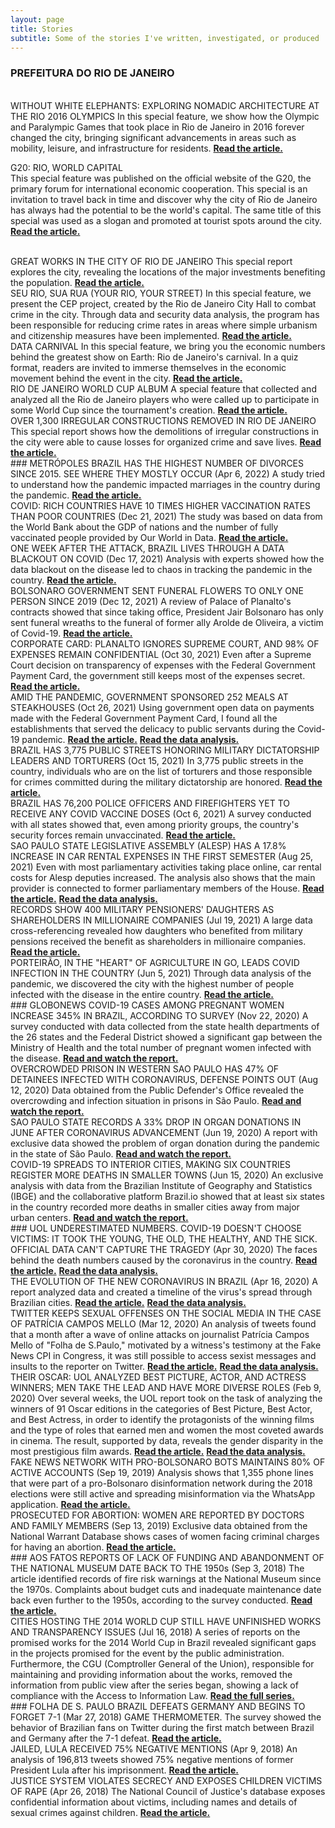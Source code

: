 ```yaml
---
layout: page
title: Stories
subtitle: Some of the stories I've written, investigated, or produced
---
```

### PREFEITURA DO RIO DE JANEIRO

<br>
WITHOUT WHITE ELEPHANTS: EXPLORING NOMADIC ARCHITECTURE AT THE RIO 2016 OLYMPICS 
In this special feature, we show how the Olympic and Paralympic Games that took place in Rio de Janeiro in 2016 forever changed the city, bringing significant advancements in areas such as mobility, leisure, and infrastructure for residents. 
<a href="https://prefeitura-rio.github.io/LegadoOlimpico/"><strong>Read the article.</strong>
</a>

G20: RIO, WORLD CAPITAL  
This special feature was published on the official website of the G20, the primary forum for international economic cooperation. This special is an invitation to travel back in time and discover why the city of Rio de Janeiro has always had the potential to be the world's capital. The same title of this special was used as a slogan and promoted at tourist spots around the city.  
<a href="https://prefeitura-rio.github.io/G20Dataviz/"><strong>Read the article.</strong></a>

<br>
GREAT WORKS IN THE CITY OF RIO DE JANEIRO  
This special report explores the city, revealing the locations of the major investments benefiting the population.  
<a href="https://viz.dados.rio/#/obras"><strong>Read the article.</strong>
</a>

<br>
SEU RIO, SUA RUA (YOUR RIO, YOUR STREET)
In this special feature, we present the CEP project, created by the Rio de Janeiro City Hall to combat crime in the city. Through data and security data analysis, the program has been responsible for reducing crime rates in areas where simple urbanism and citizenship measures have been implemented.  
<a href="https://viz.dados.rio/#/especial-seop/cep"><strong>Read the article.</strong>
</a>

<br>
DATA CARNIVAL
In this special feature, we bring you the economic numbers behind the greatest show on Earth: Rio de Janeiro's carnival. In a quiz format, readers are invited to immerse themselves in the economic movement behind the event in the city.  
<a href="https://www.dados.rio/especiais/carnaval-de-dados"><strong>Read the article.</strong></a>

<br>
RIO DE JANEIRO WORLD CUP ALBUM  
A special feature that collected and analyzed all the Rio de Janeiro players who were called up to participate in some World Cup since the tournament's creation.  
<a href="https://www.dados.rio/especiais/copa-do-mundo-carioca"><strong>Read the article.</strong></a>

<br>
OVER 1,300 IRREGULAR CONSTRUCTIONS REMOVED IN RIO DE JANEIRO  
This special report shows how the demolitions of irregular constructions in the city were able to cause losses for organized crime and save lives.  
<a href="https://viz.dados.rio/#/especial-seop/demolicoes"><strong>Read the article.</strong></a>

<br>
### METRÓPOLES
BRAZIL HAS THE HIGHEST NUMBER OF DIVORCES SINCE 2015. SEE WHERE THEY MOSTLY OCCUR (Apr 6, 2022)  
A study tried to understand how the pandemic impacted marriages in the country during the pandemic.  
<a href="https://www.metropoles.com/brasil/brasil-tem-maior-no-de-divorcios-desde-2015-veja-onde-mais-se-separa"><strong>Read the article.</strong></a>

<br>
COVID: RICH COUNTRIES HAVE 10 TIMES HIGHER VACCINATION RATES THAN POOR COUNTRIES (Dec 21, 2021)  
The study was based on data from the World Bank about the GDP of nations and the number of fully vaccinated people provided by Our World in Data.  
<a href="https://www.metropoles.com/brasil/covid-paises-ricos-tem-media-de-imunizados-10-vezes-maior-que-pobres"><strong>Read the article.</strong></a>

<br>
ONE WEEK AFTER THE ATTACK, BRAZIL LIVES THROUGH A DATA BLACKOUT ON COVID (Dec 17, 2021)  
Analysis with experts showed how the data blackout on the disease led to chaos in tracking the pandemic in the country.  
<a href="https://www.metropoles.com/brasil/uma-semana-depois-de-ataque-brasil-vive-apagao-de-dados-sobre-a-covid"><strong>Read the article.</strong></a>

<br>
BOLSONARO GOVERNMENT SENT FUNERAL FLOWERS TO ONLY ONE PERSON SINCE 2019 (Dec 12, 2021)  
A review of Palace of Planalto's contracts showed that since taking office, President Jair Bolsonaro has only sent funeral wreaths to the funeral of former ally Arolde de Oliveira, a victim of Covid-19.  
<a href="https://www.metropoles.com/brasil/planalto-compra-coroas-funebres-mas-nao-divulga-a-quem-homenageou"><strong>Read the article.</strong></a>

<br>
CORPORATE CARD: PLANALTO IGNORES SUPREME COURT, AND 98% OF EXPENSES REMAIN CONFIDENTIAL (Oct 30, 2021)  
Even after a Supreme Court decision on transparency of expenses with the Federal Government Payment Card, the government still keeps most of the expenses secret.  
<a href="https://www.metropoles.com/brasil/cartao-corporativo-planalto-ignora-stf-e-98-do-gasto-segue-sigiloso"><strong>Read the article.</strong></a>

<br>
AMID THE PANDEMIC, GOVERNMENT SPONSORED 252 MEALS AT STEAKHOUSES (Oct 26, 2021)  
Using government open data on payments made with the Federal Government Payment Card, I found all the establishments that served the delicacy to public servants during the Covid-19 pandemic.  
<a href="https://www.metropoles.com/brasil/em-meio-a-pandemia-governo-bancou-252-refeicoes-em-churrascarias"><strong>Read the article.</strong></a>  
<a href="https://github.com/juditecypreste/churrasco_pandemia"><strong>Read the data analysis.</strong></a>

<br>
BRAZIL HAS 3,775 PUBLIC STREETS HONORING MILITARY DICTATORSHIP LEADERS AND TORTURERS (Oct 15, 2021)  
In 3,775 public streets in the country, individuals who are on the list of torturers and those responsible for crimes committed during the military dictatorship are honored.  
<a href="https://www.metropoles.com/brasil/brasil-tem-3-775-vias-publicas-que-homenageiam-lideres-e-torturadores-da-ditadura-militar"><strong>Read the article.</strong></a>

<br>
BRAZIL HAS 76,200 POLICE OFFICERS AND FIREFIGHTERS YET TO RECEIVE ANY COVID VACCINE DOSES (Oct 6, 2021)  
A survey conducted with all states showed that, even among priority groups, the country's security forces remain unvaccinated.  
<a href="https://www.metropoles.com/brasil/brasil-tem-762-mil-policiais-e-bombeiros-ainda-sem-nenhuma-dose-da-vacina"><strong>Read the article.</strong></a>

<br>
SAO PAULO STATE LEGISLATIVE ASSEMBLY (ALESP) HAS A 17.8% INCREASE IN CAR RENTAL EXPENSES IN THE FIRST SEMESTER (Aug 25, 2021)  
Even with most parliamentary activities taking place online, car rental costs for Alesp deputies increased. The analysis also shows that the main provider is connected to former parliamentary members of the House.  
<a href="https://www.metropoles.com/brasil/alesp-tem-alta-de-178-em-gastos-com-locacao-de-carros-no-1o-semestre"><strong>Read the article.</strong></a>  
<a href="https://github.com/juditecypreste/as-vitimas-do-coronavirus"><strong>Read the data analysis.</strong></a>

<br>
RECORDS SHOW 400 MILITARY PENSIONERS' DAUGHTERS AS SHAREHOLDERS IN MILLIONAIRE COMPANIES (Jul 19, 2021)  
A large data cross-referencing revealed how daughters who benefited from military pensions received the benefit as shareholders in millionaire companies.  
<a href="https://www.metropoles.com/brasil/registros-mostram-400-filhas-pensionistas-de-militares-como-socias-de-empresas-milionarias"><strong>Read the article.</strong></a>

<br>
PORTEIRÃO, IN THE "HEART" OF AGRICULTURE IN GO, LEADS COVID INFECTION IN THE COUNTRY (Jun 5, 2021)  
Through data analysis of the pandemic, we discovered the city with the highest number of people infected with the disease in the entire country.  
<a href="https://www.metropoles.com/brasil/porteirao-no-coracao-do-agro-em-go-lidera-infeccao-por-covid-no-pais"><strong>Read the article.</strong></a>

<br>
### GLOBONEWS
COVID-19 CASES AMONG PREGNANT WOMEN INCREASE 345% IN BRAZIL, ACCORDING TO SURVEY (Nov 22, 2020)  
A survey conducted with data collected from the state health departments of the 26 states and the Federal District showed a significant gap between the Ministry of Health and the total number of pregnant women infected with the disease.  
<a href="https://g1.globo.com/sp/sao-paulo/noticia/2020/11/22/casos-de-covid-19-entre-gravidas-aumenta-345percent-no-brasil-indica-levantamento.ghtml"><strong>Read and watch the report.</strong></a>

<br>
OVERCROWDED PRISON IN WESTERN SAO PAULO HAS 47% OF DETAINEES INFECTED WITH CORONAVIRUS, DEFENSE POINTS OUT (Aug 12, 2020)  
Data obtained from the Public Defender's Office revealed the overcrowding and infection situation in prisons in São Paulo.  
<a href="https://g1.globo.com/sp/sao-paulo/noticia/2020/08/12/presidio-superlotado-na-zona-oeste-de-sp-tem-47percent-dos-detentos-contaminados-por-coronavirus-diz-defensoria.ghtml"><strong>Read and watch the report.</strong></a>

<br>
SAO PAULO STATE RECORDS A 33% DROP IN ORGAN DONATIONS IN JUNE AFTER CORONAVIRUS ADVANCEMENT (Jun 19, 2020)  
A report with exclusive data showed the problem of organ donation during the pandemic in the state of São Paulo.  
<a href="https://g1.globo.com/sp/sao-paulo/noticia/2020/06/19/estado-de-sp-tem-queda-de-33percent-na-doacao-de-orgaos-em-junho.ghtml"><strong>Read and watch the report.</strong></a>

<br>
COVID-19 SPREADS TO INTERIOR CITIES, MAKING SIX COUNTRIES REGISTER MORE DEATHS IN SMALLER TOWNS (Jun 15, 2020)  
An exclusive analysis with data from the Brazilian Institute of Geography and Statistics (IBGE) and the collaborative platform Brazil.io showed that at least six states in the country recorded more deaths in smaller cities away from major urban centers.  
<a href="https://g1.globo.com/bemestar/coronavirus/noticia/2020/06/15/interiorizacao-da-covid-19-faz-seis-estados-do-pais-registrarem-mais-mortes-em-cidades-interioranas.ghtml"><strong>Read and watch the report.</strong></a>

<br>
### UOL
UNDERESTIMATED NUMBERS. COVID-19 DOESN'T CHOOSE VICTIMS: IT TOOK THE YOUNG, THE OLD, THE HEALTHY, AND THE SICK. OFFICIAL DATA CAN'T CAPTURE THE TRAGEDY (Apr 30, 2020)  
The faces behind the death numbers caused by the coronavirus in the country.  
<a href="https://noticias.uol.com.br/reportagens-especiais/as-vitimas-do-coronavirus/index.htm"><strong>Read the article.</strong></a>  
<a href="https://github.com/juditecypreste/as-vitimas-do-coronavirus"><strong>Read the data analysis.</strong></a>

<br>
THE EVOLUTION OF THE NEW CORONAVIRUS IN BRAZIL (Apr 16, 2020)  
A report analyzed data and created a timeline of the virus's spread through Brazilian cities.  
<a href="https://noticias.uol.com.br/saude/ultimas-noticias/redacao/2020/04/16/coronavirus-avanca-para-o-interior-do-brasil-veja-evolucao-em-mapa.htm"><strong>Read the article.</strong></a>  
<a href="https://github.com/juditecypreste/linha-do-tempo-cidades-infectadas-com-coronavirus-no-Brasil"><strong>Read the data analysis.</strong></a>

<br>
TWITTER KEEPS SEXUAL OFFENSES ON THE SOCIAL MEDIA IN THE CASE OF PATRÍCIA CAMPOS MELLO (Mar 12, 2020)  
An analysis of tweets found that a month after a wave of online attacks on journalist Patrícia Campos Mello of "Folha de S.Paulo," motivated by a witness's testimony at the Fake News CPI in Congress, it was still possible to access sexist messages and insults to the reporter on Twitter.  
<a href="https://noticias.uol.com.br/politica/ultimas-noticias/2020/03/12/patricia-campos-mello-ataques-twitter.htm"><strong>Read the article.</strong></a>  
<a href="https://github.com/juditecypreste/analise-tweets-contra-jornalista-patricia-campos-mello"><strong>Read the data analysis.</strong></a>

<br>
THEIR OSCAR: UOL ANALYZED BEST PICTURE, ACTOR, AND ACTRESS WINNERS; MEN TAKE THE LEAD AND HAVE MORE DIVERSE ROLES (Feb 9, 2020)  
Over several weeks, the UOL report took on the task of analyzing the winners of 91 Oscar editions in the categories of Best Picture, Best Actor, and Best Actress, in order to identify the protagonists of the winning films and the type of roles that earned men and women the most coveted awards in cinema. The result, supported by data, reveals the gender disparity in the most prestigious film awards.  
<a href="https://entretenimento.uol.com.br/reportagens-especiais/apos-91-edicoes-o-oscar-ainda-e-um-clube-do-bolinha/index.htm#tematico-1"><strong>Read the article.</strong></a>  
<a href="https://github.com/juditecypreste/Scraper-Oscar"><strong>Read the data analysis.</strong></a>

<br>
FAKE NEWS NETWORK WITH PRO-BOLSONARO BOTS MAINTAINS 80% OF ACTIVE ACCOUNTS (Sep 19, 2019)  
Analysis shows that 1,355 phone lines that were part of a pro-Bolsonaro disinformation network during the 2018 elections were still active and spreading misinformation via the WhatsApp application.  
<a href="https://noticias.uol.com.br/politica/ultimas-noticias/2019/09/19/fake-news-pro-bolsonaro-whatsapp-eleicoes-robos-disparo-em-massa.htm"><strong>Read the article.</strong></a>

<br>
PROSECUTED FOR ABORTION: WOMEN ARE REPORTED BY DOCTORS AND FAMILY MEMBERS (Sep 13, 2019)  
Exclusive data obtained from the National Warrant Database shows cases of women facing criminal charges for having an abortion.  
<a href="https://www.uol.com.br/universa/noticias/redacao/2019/09/13/prisoes-e-muito-dinheiro-do-sus-as-historias-reveladas-do-aborto-no-pais.htm"><strong>Read the article.</strong></a>

<br>
### AOS FATOS
REPORTS OF LACK OF FUNDING AND ABANDONMENT OF THE NATIONAL MUSEUM DATE BACK TO THE 1950s (Sep 3, 2018)  
The article identified records of fire risk warnings at the National Museum since the 1970s. Complaints about budget cuts and inadequate maintenance date back even further to the 1950s, according to the survey conducted.  
<a href="https://www.aosfatos.org/noticias/relatos-de-falta-de-verba-e-abandono-do-museu-nacional-remontam-decada-de-1950/"><strong>Read the article.</strong></a>

<br>
CITIES HOSTING THE 2014 WORLD CUP STILL HAVE UNFINISHED WORKS AND TRANSPARENCY ISSUES (Jul 16, 2018)  
A series of reports on the promised works for the 2014 World Cup in Brazil revealed significant gaps in the projects promised for the event by the public administration. Furthermore, the CGU (Comptroller General of the Union), responsible for maintaining and providing information about the works, removed the information from public view after the series began, showing a lack of compliance with the Access to Information Law.  
<a href="https://www.aosfatos.org/noticias/cidades-sede-da-copa-de-2014-ainda-tem-obras-por-fazer-e-problemas-de-transparencia/"><strong>Read the full series.</strong></a>

<br>
### FOLHA DE S. PAULO
BRAZIL DEFEATS GERMANY AND BEGINS TO FORGET 7-1 (Mar 27, 2018)  
GAME THERMOMETER. The survey showed the behavior of Brazilian fans on Twitter during the first match between Brazil and Germany after the 7-1 defeat.  
<a href="https://www1.folha.uol.com.br/esporte/2018/03/brasil-vence-alemanha-e-comeca-a-enterrar-o-7-a-1.shtml"><strong>Read the article.</strong></a>

<br>
JAILED, LULA RECEIVED 75% NEGATIVE MENTIONS (Apr 9, 2018)  
An analysis of 196,813 tweets showed 75% negative mentions of former President Lula after his imprisonment.  
<a href="https://www1.folha.uol.com.br/poder/2018/04/preso-lula-teve-75-de-mencoes-negativas.shtml"><strong>Read the article.</strong></a>

<br>
JUSTICE SYSTEM VIOLATES SECRECY AND EXPOSES CHILDREN VICTIMS OF RAPE (Apr 26, 2018)  
The National Council of Justice's database exposes confidential information about victims, including names and details of sexual crimes against children.  
<a href="https://www1.folha.uol.com.br/cotidiano/2018/04/sistema-da-justica-viola-sigilo-e-expoe-criancas-vitimas-de-estupro.shtml"><strong>Read the article.</strong></a>